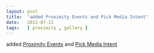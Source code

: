 ```yaml
---
layout: post
title:  "added Proximity Events and Pick Media Intent"
date:   2012-07-12
tags:   [ proximity , gallery ]
---
```


added [Proximity Events](/spec/proximity) and [Pick Media Intent](/spec/gallery)

